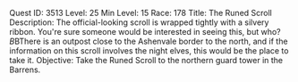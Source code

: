 Quest ID: 3513
Level: 25
Min Level: 15
Race: 178
Title: The Runed Scroll
Description: The official-looking scroll is wrapped tightly with a silvery ribbon. You're sure someone would be interested in seeing this, but who?$B$BThere is an outpost close to the Ashenvale border to the north, and if the information on this scroll involves the night elves, this would be the place to take it.
Objective: Take the Runed Scroll to the northern guard tower in the Barrens.
